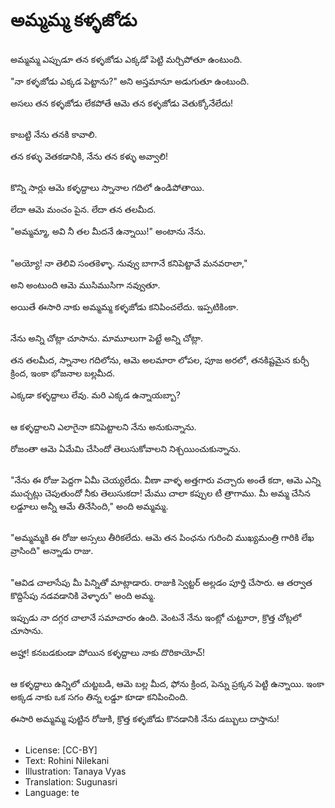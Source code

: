 # అమ్మమ్మ కళ్ళజోడు

##
అమ్మమ్మ ఎప్పుడూ తన కళ్ళజోడు ఎక్కడో పెట్టి మర్చిపోతూ ఉంటుంది. 

"నా కళ్ళజోడు ఎక్కడ పెట్టాను?" అని అస్తమానూ అడుగుతూ ఉంటుంది. 

అసలు తన  కళ్ళజోడు లేకపోతే ఆమె తన  కళ్ళజోడు వెతుక్కోనేలేదు!

##
కాబట్టి నేను తనకి కావాలి. 

తన కళ్ళు వెతకడానికి, నేను తన కళ్ళు అవ్వాలి!

##
కొన్ని సార్లు ఆమె కళ్ళద్దాలు స్నానాల  గదిలో ఉండిపోతాయి.

లేదా ఆమె మంచం పైన. లేదా తన తలమీద.

"అమ్మమ్మా, అవి నీ తల మీదనే ఉన్నాయి!" అంటాను నేను.

##
"అయ్యో! నా తెలివి సంతకెళ్ళా. నువ్వు బాగానే కనిపెట్టావే మనవరాలా," 

అని అంటుంది ఆమె ముసిముసిగా నవ్వుతూ.

అయితే ఈసారి నాకు అమ్మమ్మ కళ్ళజోడు కనిపించలేదు. ఇప్పటికింకా.

##
నేను అన్ని చోట్లా చూసాను. మామూలుగా పెట్టే అన్ని చోట్లా.

తన తలమీద, స్నానాల గదిలోను, ఆమె అలమారా లోపల, పూజ అరలో, తనకిష్టమైన కుర్చీ క్రింద, ఇంకా భోజనాల బల్లమీద.

ఎక్కడా కళ్ళద్దాలు లేవు. మరి ఎక్కడ ఉన్నాయబ్బా?

##
ఆ కళ్ళద్దాలని ఎలాగైనా కనిపెట్టాలని నేను అనుకున్నాను.

రోజంతా ఆమె ఏమేమి చేసిందో తెలుసుకోవాలని నిశ్చయించుకున్నాను.

##
"నేను ఈ రోజు పెద్దగా ఏమీ చెయ్యలేదు. వీణా వాళ్ళ అత్తగారు వచ్చారు అంతే కదా, ఆమె ఎన్ని ముచ్చట్లు చెపుతుందో నీకు తెలుసుకదా! మేము చాలా కప్పుల టీ త్రాగాము. మీ అమ్మ చేసిన లడ్డూలు అన్నీ ఆమే తినేసింది," అంది అమ్మమ్మ.

##
"అమ్మమ్మకి ఈ రోజు అస్సలు తీరికలేదు. ఆమె తన పింఛను గురించి ముఖ్యమంత్రి గారికి లేఖ వ్రాసింది" అన్నాడు రాజు.

##
"ఆవిడ చాలాసేపు మీ పిన్నితో మాట్లాడారు. రాజుకి స్వెట్టర్ అల్లడం పూర్తి చేసారు. ఆ తర్వాత కొద్దిసేపు నడవడానికి వెళ్ళారు" అంది అమ్మ.

ఇప్పుడు నా దగ్గర చాలానే సమాచారం ఉంది. వెంటనే నేను ఇంట్లో చుట్టూరా, క్రొత్త చోట్లలో చూసాను.

అహ్హా! కనబడకుండా పోయిన కళ్ళద్దాలు నాకు దొరికాయోచ్!

##
ఆ కళ్ళద్దాలు ఉన్నిలో చుట్టబడి, ఆమె బల్ల మీద, ఫోను క్రింద, పెన్ను ప్రక్కన పెట్టి ఉన్నాయి. ఇంకా అక్కడ నాకు ఒక సగం తిన్న లడ్డూ కూడా కనిపించింది.

ఈసారి అమ్మమ్మ పుట్టిన రోజుకి, క్రొత్త కళ్ళజోడు కొనడానికి నేను డబ్బులు దాస్తాను!

##
* License: [CC-BY]
* Text: Rohini Nilekani
* Illustration: Tanaya Vyas
* Translation: Sugunasri
* Language: te
